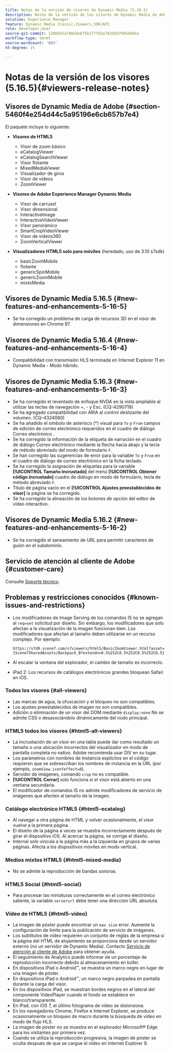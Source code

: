 ```yaml
---
title: Notas de la versión de visores de Dynamic Media (5.16.5)
description: Notas de la versión de los visores de Dynamic Media de Adobe.
solution: Experience Manager
feature: Dynamic Media Classic,Viewers,SDK/API
role: Developer,User
source-git-commit: 1206692a788d3e675b1f7f83a7835037905e0bba
workflow-type: tm+mt
source-wordcount: '663'
ht-degree: 1%

---
```


# Notas de la versión de los visores (5.16.5){#viewers-release-notes}

<!-- Updated March 03, 2022 for the 5.16.5 release. Contact is Deepa Gupta-->

<!-- hide: yes
hidefromtoc: yes-->

<!-- robots: noindex
googlebot: noindex -->

## Visores de Dynamic Media de Adobe {#section-5460f4e254d44c5a95196e6cb657b7e4}

El paquete incluye lo siguiente:

* **Visores de HTML5**

   * Visor de zoom básico
   * eCatalogViewer
   * eCatalogSearchViewer
   * Visor flotante
   * MixedMediaViewer
   * Visualizador de giros
   * Visor de vídeos
   * ZoomViewer

* **Visores de Adobe Experience Manager Dynamic Media**

   * Visor de carrusel
   * Visor dimensional
   * InteractiveImage
   * InteractiveVideoViewer
   * Visor panorámico
   * SmartCropVideoViewer
   * Visor de vídeos360
   * ZoomVerticalViewer

* **Visualizadores HTML5 solo para móviles** (heredado, uso de 3.10 s7sdk)

   * basicZoomMobile
   * flotante
   * genericSpinMobile
   * genericZoomMobile
   * mixtoMedia


## Visores de Dynamic Media 5.16.5 {#new-features-and-enhancements-5-16-5}

* Se ha corregido un problema de carga de recursos 3D en el visor de dimensiones en Chrome 97.

## Visores de Dynamic Media 5.16.4 {#new-features-and-enhancements-5-16-4}

* Compatibilidad con transmisión HLS terminada en Internet Explorer 11 en Dynamic Media - Modo híbrido.

## Visores de Dynamic Media 5.16.3 {#new-features-and-enhancements-5-16-3}

* Se ha corregido el reventado de enfoque NVDA en la vista ampliable al utilizar las teclas de navegación +, - y Esc. (CQ-4290719)
* Se ha agregado compatibilidad con ARIA al control deslizante del volumen. (CQ-4324080)
* Se ha añadido el símbolo de asterisco (*) visual para `To` y `From` campos de edición de correo electrónico requeridos en el cuadro de diálogo Correo electrónico . <!-- (CQ-4290935) -->
* Se ha corregido la información de la etiqueta de narración en el cuadro de diálogo Correo electrónico mediante la flecha hacia abajo y la tecla de método abreviado del modo de formulario `F`. <!-- (CQ-4290934) -->
* Se han corregido las sugerencias de error para la variable `To` y `From` en el cuadro de diálogo de correo electrónico en la ficha teclado. <!-- (CQ-4290930) -->
* Se ha corregido la asignación de etiquetas para la variable **[!UICONTROL Tamaño incrustado]** del menú **[!UICONTROL Obtener código incrustado]** cuadro de diálogo en modo de formulario, tecla de método abreviado `F`. <!-- (CQ-4290929) -->
* Título de página vacío en el **[!UICONTROL Ajustes preestablecidos de visor]** la página se ha corregido. <!-- (CQ-4290936) -->
* Se ha corregido la alineación de los botones de opción del editor de vídeo interactivo. <!-- (CQ-4330159) -->

## Visores de Dynamic Media 5.16.2 {#new-features-and-enhancements-5-16-2}

* Se ha corregido el saneamiento de URL para permitir caracteres de guión en el subdominio. <!-- (CQ-4327691) -->

## Servicio de atención al cliente de Adobe {#customer-care}

Consulte [Soporte técnico](https://experienceleague.adobe.com/docs/dynamic-media-classic/using/intro/support.html#intro).

## Problemas y restricciones conocidos {#known-issues-and-restrictions}

* Los modificadores de Image Serving de los comandos IS no se agregan al `req=set` solicitud por diseño. Sin embargo, los modificadores que solo afectan a la visualización de la imagen funcionan bien. Los modificadores que afectan al tamaño deben utilizarse en un recurso complejo. Por ejemplo:

   `https://s7d9.scene7.com/s7viewers/html5/BasicZoomViewer.html?asset= {Scene7SharedAssets/Backpack_B?extendn=0.5%252C0.5%252C0.5%252C0.5}`

* Al escalar la ventana del explorador, el cambio de tamaño es incorrecto.
* iPad 2: Los recursos de catálogos electrónicos grandes bloquean Safari en iOS.

### Todos los visores {#all-viewers}

* Las marcas de agua, la ofuscación y el bloqueo no son compatibles.
* Los ajustes preestablecidos de imagen no son compatibles.
* Adición o eliminación de un visor del DOM mediante `display:none` No se admite CSS o desasociándolo dinámicamente del nodo principal.

### HTML5 todos los visores {#html5-all-viewers}

* La incrustación de un visor en una tabla puede dar como resultado un tamaño o una ubicación incorrectos del visualizador en modo de pantalla completa no nativo. Adobe recomienda usar DIV en su lugar.
* Los parámetros con nombres de instancia explícitos en el código requieren que se sobrescriban los nombres de instancia en la URL (por ejemplo, `zoomView.iconfeffect=0`).
* Servidor de imágenes, comando `crop` no es compatible.
* **[!UICONTROL Cerrar]** solo funciona si el visor está abierto en una ventana secundaria.
* El modificador de comandos IS no admite modificadores de servicio de imágenes que afecten al tamaño de la imagen.

### Catálogo electrónico HTML5 {#html5-ecatalog}

* Al navegar a otra página de HTML y volver ocasionalmente, el visor vuelve a la primera página.
* El diseño de la página a veces se muestra incorrectamente después de girar el dispositivo iOS. Al acercar la página, se corrige el diseño.
* Internal solo vincula a la página más a la izquierda en grupos de varias páginas. Afecta a los dispositivos móviles en modo vertical.

### Medios mixtos HTML5 {#html5-mixed-media}

* No se admite la reproducción de bandas sonoras.

### HTML5 Social {#html5-social}

* Para procesar las miniaturas correctamente en el correo electrónico saliente, la variable `serverurl` debe tener una dirección URL absoluta.

### Vídeo de HTML5 {#html5-video}

* La imagen de póster puede encontrar un `max size` error. Aumente la configuración de límite para la publicación de servicio de imágenes.
* Los subtítulos de vídeo requieren un conjunto de reglas de la empresa si la página del HTML de alojamiento se proporciona desde un servidor externo (no un servidor de Dynamic Media). Contacto [Servicio de atención al cliente de Adobe](https://experienceleague.adobe.com/docs/dynamic-media-classic/using/intro/support.html#intro) para obtener ayuda.
* El seguimiento de Analytics puede informar de un porcentaje de reproducción incorrecto debido al almacenamiento en búfer.
* En dispositivos iPad o Android™, se muestra un marco negro en lugar de una imagen de póster.
* En dispositivos iPad o Android™, un marco negro parpadea en pantalla durante la carga del visor.
* En los dispositivos iPad, se muestran bordes negros en el lateral del componente VideoPlayer cuando el fondo se establece en blanco/transparente.
* En iPad, con iOS 7, el último fotograma de vídeo se distorsiona.
* En los navegadores Chrome, Firefox e Internet Explorer, se produce ocasionalmente un bloqueo de macro durante la búsqueda de vídeo en modo de flujo HLS.
* La imagen de póster no se muestra en el explorador Microsoft® Edge para los visitantes por primera vez.
* Cuando se utiliza la reproducción progresiva, la imagen de póster se oculta después de que se cargue el vídeo en Internet Explorer 9.
